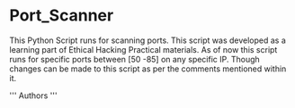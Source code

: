 # Port_Scanner
This Python Script runs for scanning ports. This script was developed as a learning part of Ethical Hacking Practical materials. As of now this script runs for specific ports between [50 -85] on any specific IP. Though changes can be made to this script as per the comments mentioned within it.

'''
Authors
'''
